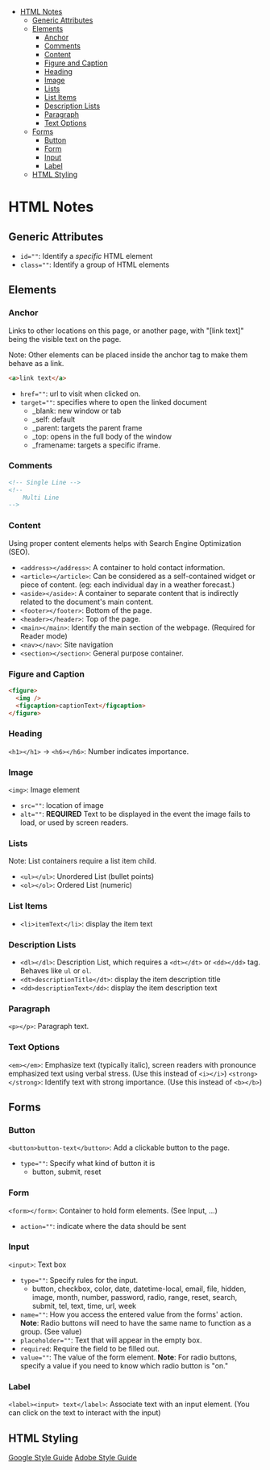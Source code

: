 - [HTML Notes](#html-notes)
  - [Generic Attributes](#generic-attributes)
  - [Elements](#elements)
    - [Anchor](#anchor)
    - [Comments](#comments)
    - [Content](#content)
    - [Figure and Caption](#figure-and-caption)
    - [Heading](#heading)
    - [Image](#image)
    - [Lists](#lists)
    - [List Items](#list-items)
    - [Description Lists](#description-lists)
    - [Paragraph](#paragraph)
    - [Text Options](#text-options)
  - [Forms](#forms)
    - [Button](#button)
    - [Form](#form)
    - [Input](#input)
    - [Label](#label)
  - [HTML Styling](#html-styling)

# HTML Notes

## Generic Attributes

- `id=""`: Identify a _specific_ HTML element
- `class=""`: Identify a group of HTML elements

## Elements

### Anchor

Links to other locations on this page, or another page, with "[link text]" being the visible text on the page.

Note: Other elements can be placed inside the anchor tag to make them behave as a link.

```html
<a>link text</a>
```

- `href=""`: url to visit when clicked on.
- `target=""`: specifies where to open the linked document
  - \_blank: new window or tab
  - \_self: default
  - \_parent: targets the parent frame
  - \_top: opens in the full body of the window
  - \_framename: targets a specific iframe.

### Comments

```html
<!-- Single Line -->
<!-- 
    Multi Line
-->
```

### Content

Using proper content elements helps with Search Engine Optimization (SEO).

- `<address></address>`: A container to hold contact information.
- `<article></article>`: Can be considered as a self-contained widget or piece of content. (eg: each individual day in a weather forecast.)
- `<aside></aside>`: A container to separate content that is indirectly related to the document's main content.
- `<footer></footer>`: Bottom of the page.
- `<header></header>`: Top of the page.
- `<main></main>`: Identify the main section of the webpage. (Required for Reader mode)
- `<nav></nav>`: Site navigation
- `<section></section>`: General purpose container.

### Figure and Caption

```html
<figure>
  <img />
  <figcaption>captionText</figcaption>
</figure>
```

### Heading

`<h1></h1>` -> `<h6></h6>`: Number indicates importance.

### Image

`<img>`: Image element

- `src=""`: location of image
- `alt=""`: **REQUIRED** Text to be displayed in the event the image fails to load, or used by screen readers.

### Lists

Note: List containers require a list item child.

- `<ul></ul>`: Unordered List (bullet points)
- `<ol></ol>`: Ordered List (numeric)

### List Items

- `<li>itemText</li>`: display the item text

### Description Lists

- `<dl></dl>`: Description List, which requires a `<dt></dt>` or `<dd></dd>` tag. Behaves like `ul` or `ol`.
- `<dt>descriptionTitle</dt>`: display the item description title
- `<dd>descriptionText</dd>`: display the item description text

### Paragraph

`<p></p>`: Paragraph text.

### Text Options

`<em></em>`: Emphasize text (typically italic), screen readers with pronounce emphasized text using verbal stress. (Use this instead of `<i></i>`)
`<strong></strong>`: Identify text with strong importance. (Use this instead of `<b></b>`)

## Forms

### Button

`<button>button-text</button>`: Add a clickable button to the page.

- `type=""`: Specify what kind of button it is
  - button, submit, reset

### Form

`<form></form>`: Container to hold form elements. (See Input, ...)

- `action=""`: indicate where the data should be sent

### Input

`<input>`: Text box

- `type=""`: Specify rules for the input.
  - button, checkbox, color, date, datetime-local, email, file, hidden, image, month, number, password, radio, range, reset, search, submit, tel, text, time, url, week
- `name=""`: How you access the entered value from the forms' action. **Note**: Radio buttons will need to have the same name to function as a group. (See value)
- `placeholder=""`: Text that will appear in the empty box.
- `required`: Require the field to be filled out.
- `value=""`: The value of the form element. **Note**: For radio buttons, specify a value if you need to know which radio button is "on."

### Label

`<label><input> text</label>`: Associate text with an input element. (You can click on the text to interact with the input)

## HTML Styling

[Google Style Guide](https://google.github.io/styleguide/htmlcssguide.html)
[Adobe Style Guide](https://developer.adobe.com/commerce/php/coding-standards/html-style-guide/)
